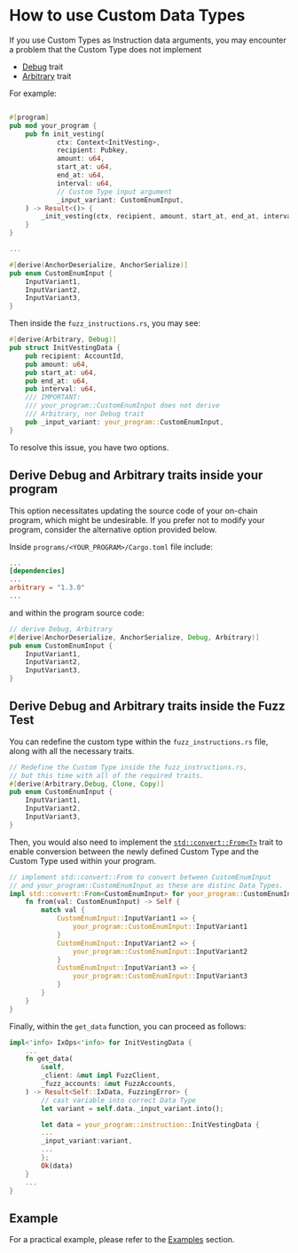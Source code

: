 # How to use Custom Data Types

If you use Custom Types as Instruction data arguments, you may encounter a problem that the Custom Type does not implement

- [Debug](https://doc.rust-lang.org/std/fmt/trait.Debug.html) trait
- [Arbitrary](https://docs.rs/arbitrary/latest/arbitrary/) trait

For example:
```rust

#[program]
pub mod your_program {
    pub fn init_vesting(
            ctx: Context<InitVesting>,
            recipient: Pubkey,
            amount: u64,
            start_at: u64,
            end_at: u64,
            interval: u64,
            // Custom Type input argument
            _input_variant: CustomEnumInput,
    ) -> Result<()> {
        _init_vesting(ctx, recipient, amount, start_at, end_at, interval)
    }
}

...

#[derive(AnchorDeserialize, AnchorSerialize)]
pub enum CustomEnumInput {
    InputVariant1,
    InputVariant2,
    InputVariant3,
}
```

Then inside the `fuzz_instructions.rs`, you may see:

```rust
#[derive(Arbitrary, Debug)]
pub struct InitVestingData {
    pub recipient: AccountId,
    pub amount: u64,
    pub start_at: u64,
    pub end_at: u64,
    pub interval: u64,
    /// IMPORTANT:
    /// your_program::CustomEnumInput does not derive
    /// Arbitrary, nor Debug trait
    pub _input_variant: your_program::CustomEnumInput,
}
```

To resolve this issue, you have two options.

## Derive Debug and Arbitrary traits inside your program
This option necessitates updating the source code of your on-chain program, which might be undesirable. If you prefer not to modify your program, consider the alternative option provided below.

Inside `programs/<YOUR_PROGRAM>/Cargo.toml` file include:
```toml
...
[dependencies]
...
arbitrary = "1.3.0"
...
```

and within the program source code:
```rust
// derive Debug, Arbitrary
#[derive(AnchorDeserialize, AnchorSerialize, Debug, Arbitrary)]
pub enum CustomEnumInput {
    InputVariant1,
    InputVariant2,
    InputVariant3,
}
```
## Derive Debug and Arbitrary traits inside the Fuzz Test
You can redefine the custom type within the `fuzz_instructions.rs` file, along with all the necessary traits.
```rust
// Redefine the Custom Type inside the fuzz_instructions.rs,
// but this time with all of the required traits.
#[derive(Arbitrary,Debug, Clone, Copy)]
pub enum CustomEnumInput {
    InputVariant1,
    InputVariant2,
    InputVariant3,
}
```
Then, you would also need to implement the [`std::convert::From<T>`](https://doc.rust-lang.org/std/convert/trait.From.html) trait to enable conversion between the newly defined Custom Type and the Custom Type used within your program.
```rust
// implement std::convert::From to convert between CustomEnumInput
// and your_program::CustomEnumInput as these are distinc Data Types.
impl std::convert::From<CustomEnumInput> for your_program::CustomEnumInput {
    fn from(val: CustomEnumInput) -> Self {
        match val {
            CustomEnumInput::InputVariant1 => {
                your_program::CustomEnumInput::InputVariant1
            }
            CustomEnumInput::InputVariant2 => {
                your_program::CustomEnumInput::InputVariant2
            }
            CustomEnumInput::InputVariant3 => {
                your_program::CustomEnumInput::InputVariant3
            }
        }
    }
}
```
Finally, within the `get_data` function, you can proceed as follows:
```rust
impl<'info> IxOps<'info> for InitVestingData {
    ...
    fn get_data(
        &self,
        _client: &mut impl FuzzClient,
        _fuzz_accounts: &mut FuzzAccounts,
    ) -> Result<Self::IxData, FuzzingError> {
        // cast variable into correct Data Type
        let variant = self.data._input_variant.into();

        let data = your_program::instruction::InitVestingData {
        ...
        _input_variant:variant,
        ...
        };
        Ok(data)
    }
    ...
}
```

## Example
For a practical example, please refer to the [Examples](../fuzzing-examples.md) section.
